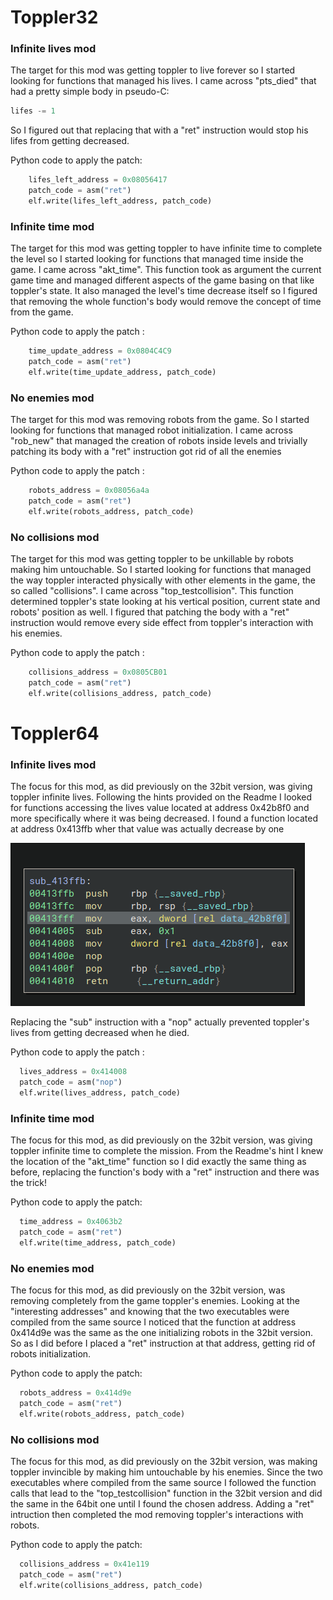 # Toppler32

### Infinite lives mod

The target for this mod was getting toppler to live forever so I started looking for functions that managed his lives.
I came across "pts_died" that had a pretty simple body in pseudo-C:

```C
lifes -= 1
```

So I figured out that replacing that with a "ret" instruction would stop his lifes from getting decreased.

Python code to apply the patch: 

```python
    lifes_left_address = 0x08056417
    patch_code = asm("ret")
    elf.write(lifes_left_address, patch_code)
```


### Infinite time mod

The target for this mod was getting toppler to have infinite time to complete the level so I started looking for functions that managed time inside the game.
I came across "akt_time". 
This function took as argument the current game time and managed different aspects of the game basing on that like toppler's state.
It also managed the level's time decrease itself so I figured that removing the whole function's body would remove the concept of time from the game.

Python code to apply the patch :

```python
    time_update_address = 0x0804C4C9
    patch_code = asm("ret")
    elf.write(time_update_address, patch_code)
```

### No enemies mod

The target for this mod was removing robots from the game. 
So I started looking for functions that managed robot initialization.
I came across "rob_new" that managed the creation of robots inside levels and trivially patching its body with a "ret" instruction got rid of all the enemies

Python code to apply the patch :

```python
	robots_address = 0x08056a4a
	patch_code = asm("ret")
	elf.write(robots_address, patch_code)
```

### No collisions mod

The target for this mod was getting toppler to be unkillable by robots making him untouchable.
So I started looking for functions that managed the way toppler interacted physically with other elements in the game, the so called "collisions".
I came across "top_testcollision".
This function determined toppler's state looking at his vertical position, current state and robots' position as well.
I figured that patching the body with a "ret" instruction would remove every side effect from toppler's interaction with his enemies.

Python code to apply the patch :

```python
    collisions_address = 0x0805CB01
    patch_code = asm("ret")
    elf.write(collisions_address, patch_code)
```

# Toppler64

### Infinite lives mod

The focus for this mod, as did previously on the 32bit version, was giving toppler infinite lives.
Following the hints provided on the Readme I looked for functions accessing the lives value located at address 0x42b8f0 and more specifically where it was being decreased.
I found a function located at address 0x413ffb wher that value was actually decrease by one

![](Screenshots/decrease_lives_function.png)

Replacing the "sub" instruction with a "nop" actually prevented toppler's lives from getting decreased when he died.

Python code to apply the patch : 

```Python
  lives_address = 0x414008
  patch_code = asm("nop")
  elf.write(lives_address, patch_code)
```

### Infinite time mod

The focus for this mod, as did previously on the 32bit version, was giving toppler infinite time to complete the mission.
From the Readme's hint I knew the location of the "akt_time" function so I did exactly the same thing as before, replacing the function's body with a "ret" instruction and there was the trick!

Python code to apply the patch: 

```Python
  time_address = 0x4063b2
  patch_code = asm("ret")
  elf.write(time_address, patch_code)
```

### No enemies mod

The focus for this mod, as did previously on the 32bit version, was removing completely from the game toppler's enemies.
Looking at the "interesting addresses" and knowing that the two executables were compiled from the same source I noticed that the
function at address 0x414d9e was the same as the one initializing robots in the 32bit version.
So as I did before I placed a "ret" instruction at that address, getting rid of robots initialization.

Python code to apply the patch:

```Python
  robots_address = 0x414d9e
  patch_code = asm("ret")
  elf.write(robots_address, patch_code)  
```

### No collisions mod

The focus for this mod, as did previously on the 32bit version, was making toppler invincible by making him untouchable by his enemies.
Since the two executables where compiled from the same source I followed the function calls that lead to the "top_testcollision" function in the 32bit version and did the same in the 64bit one until I found the chosen address.
Adding a "ret" intruction then completed the mod removing toppler's interactions with robots.

Python code to apply the patch:

```python
  collisions_address = 0x41e119
  patch_code = asm("ret")
  elf.write(collisions_address, patch_code)
```
